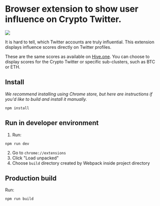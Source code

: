 # Browser extension to show user influence on Crypto Twitter.

![](https://i.imgur.com/V4gFqii.png)

It is hard to tell, which Twitter accounts are truly influential. This extension displays influence scores directly on Twitter profiles.

These are the same scores as available on [Hive.one](https://hive.one). You can choose to display scores for the Crypto Twitter or specific sub-clusters, such as BTC or ETH.


## Install

*We recommend installing using Chrome store, but here are instructions if you'd like to build and install it manually.*

```
npm install
```

## Run in developer environment

1. Run:

```
npm run dev
```

2. Go to `chrome://extensions`
3. Click "Load unpacked"
4. Choose `build` directory created by Webpack inside project directory


## Production build

Run:
```
npm run build
```